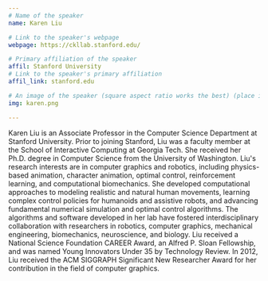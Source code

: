 ```yaml
---
# Name of the speaker
name: Karen Liu

# Link to the speaker's webpage
webpage: https://ckllab.stanford.edu/

# Primary affiliation of the speaker
affil: Stanford University
# Link to the speaker's primary affiliation
affil_link: stanford.edu

# An image of the speaker (square aspect ratio works the best) (place in the `assets/img/speakers` directory)
img: karen.png

---
```


<!-- Whatever you write below will show up as the speaker's bio -->

Karen Liu is an Associate Professor in the Computer Science Department at Stanford University. Prior to joining Stanford, Liu was a faculty member at the School of Interactive Computing at Georgia Tech. She received her Ph.D. degree in Computer Science from the University of Washington. Liu's research interests are in computer graphics and robotics, including physics-based animation, character animation, optimal control, reinforcement learning, and computational biomechanics. She developed computational approaches to modeling realistic and natural human movements, learning complex control policies for humanoids and assistive robots, and advancing fundamental numerical simulation and optimal control algorithms. The algorithms and software developed in her lab have fostered interdisciplinary collaboration with researchers in robotics, computer graphics, mechanical engineering, biomechanics, neuroscience, and biology. Liu received a National Science Foundation CAREER Award, an Alfred P. Sloan Fellowship, and was named Young Innovators Under 35 by Technology Review. In 2012, Liu received the ACM SIGGRAPH Significant New Researcher Award for her contribution in the field of computer graphics.

